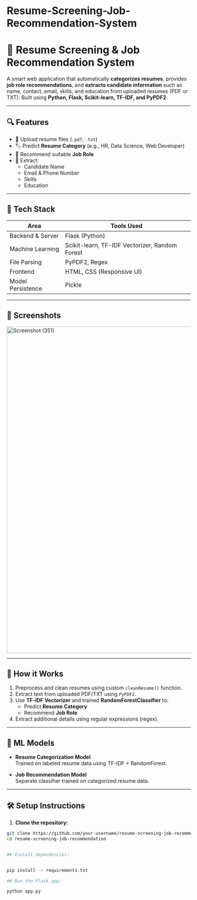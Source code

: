 # Resume-Screening-Job-Recommendation-System


# 🧠 Resume Screening & Job Recommendation System

A smart web application that automatically **categorizes resumes**, provides **job role recommendations**, and **extracts candidate information** such as name, contact, email, skills, and education from uploaded resumes (PDF or TXT). Built using **Python, Flask, Scikit-learn, TF-IDF, and PyPDF2**.

---

## 🔍 Features

- 📂 Upload resume files (`.pdf`, `.txt`)
- 🏷️ Predict **Resume Category** (e.g., HR, Data Science, Web Developer)
- 💼 Recommend suitable **Job Role**
- 📝 Extract:
  - Candidate Name
  - Email & Phone Number
  - Skills
  - Education

---

## 🚀 Tech Stack

| Area                  | Tools Used                                     |
|-----------------------|------------------------------------------------|
| Backend & Server      | Flask (Python)                                 |
| Machine Learning      | Scikit-learn, TF-IDF Vectorizer, Random Forest |
| File Parsing          | PyPDF2, Regex                                  |
| Frontend              | HTML, CSS (Responsive UI)                      |
| Model Persistence     | Pickle                                         |

---

## 📸 Screenshots

<img width="1760" height="891" alt="Screenshot (351)" src="https://github.com/user-attachments/assets/e6e2b8ce-6db9-4683-9e0e-f904047a2028" />


---

## 🧪 How it Works

1. Preprocess and clean resumes using custom `cleanResume()` function.
2. Extract text from uploaded PDF/TXT using `PyPDF2`.
3. Use **TF-IDF Vectorizer** and trained **RandomForestClassifier** to:
   - Predict **Resume Category**
   - Recommend **Job Role**
4. Extract additional details using regular expressions (regex).

---

## 🧠 ML Models

- **Resume Categorization Model**  
  Trained on labeled resume data using TF-IDF + RandomForest.

- **Job Recommendation Model**  
  Separate classifier trained on categorized resume data.


---

## 🛠️ Setup Instructions

1. **Clone the repository:**
```bash
git clone https://github.com/your-username/resume-screening-job-recommendation.git
cd resume-screening-job-recommendation


## Install dependencies:


pip install -r requirements.txt

## Run the Flask app:

python app.py
